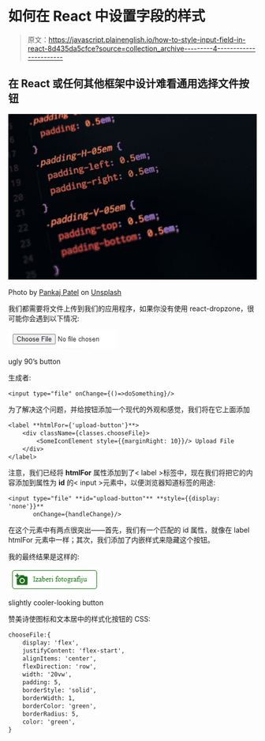 # 如何在 React 中设置字段的样式

> 原文：<https://javascript.plainenglish.io/how-to-style-input-field-in-react-8d435da5cfce?source=collection_archive---------4----------------------->

## 在 React 或任何其他框架中设计难看通用选择文件按钮

![](img/6c292370dcadcd75a7a7974ce7ff4a94.png)

Photo by [Pankaj Patel](https://unsplash.com/@pankajpatel?utm_source=medium&utm_medium=referral) on [Unsplash](https://unsplash.com?utm_source=medium&utm_medium=referral)

我们都需要将文件上传到我们的应用程序，如果你没有使用 react-dropzone，很可能你会遇到以下情况:

![](img/95d28f8a1035156c01004a0086a9810b.png)

ugly 90’s button

生成者:

```
<input type="file" onChange={()=>doSomething}/>
```

为了解决这个问题，并给按钮添加一个现代的外观和感觉，我们将在它上面添加

```
<label **htmlFor={'upload-button'}**>
    <div className={classes.chooseFile}>
        <SomeIconElement style={{marginRight: 10}}/> Upload File
    </div>
</label>
```

注意，我们已经将 **htmlFor** 属性添加到了< label >标签中，现在我们将把它的内容添加到属性为 **id** 的< input >元素中，以便浏览器知道标签的用途:

```
<input type="file" **id="upload-button"** **style={{display: 'none'}}**
       onChange={handleChange}/>
```

在这个元素中有两点很突出——首先，我们有一个匹配的 id 属性，就像在 label htmlFor 元素中一样；其次，我们添加了内嵌样式来隐藏这个按钮。

我的最终结果是这样的:

![](img/d948feee984fe1d17da364db0d6e576a.png)

slightly cooler-looking button

赞美诗使图标和文本居中的样式化按钮的 CSS:

```
chooseFile:{
    display: 'flex',
    justifyContent: 'flex-start',
    alignItems: 'center',
    flexDirection: 'row',
    width: '20vw',
    padding: 5,
    borderStyle: 'solid',
    borderWidth: 1,
    borderColor: 'green',
    borderRadius: 5,
    color: 'green',
}
```